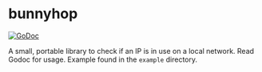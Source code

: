 # bunnyhop

[![GoDoc](https://godoc.org/github.com/gen0cide/bunnyhop?status.svg)](http://godoc.org/github.com/gen0cide/bunnyhop)

A small, portable library to check if an IP is in use on a local network. Read Godoc for usage. Example found in the `example` directory.

